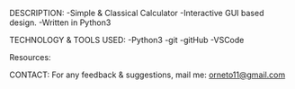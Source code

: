 DESCRIPTION:
	-Simple & Classical Calculator
	-Interactive GUI based design.
	-Written in Python3

TECHNOLOGY & TOOLS USED:
	-Python3
	-git
	-gitHub
	-VSCode
	
Resources: 


CONTACT:
For any feedback & suggestions,
mail me: orneto11@gmail.com

